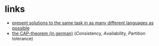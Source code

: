 # links

* [present solutions to the same task in as many different languages as possible](http://rosettacode.org/)
* [the CAP-theorem (in german)](https://de.wikipedia.org/wiki/CAP-Theorem) (*C*onsistency, *A*vailability, *P*artition tolerance)
